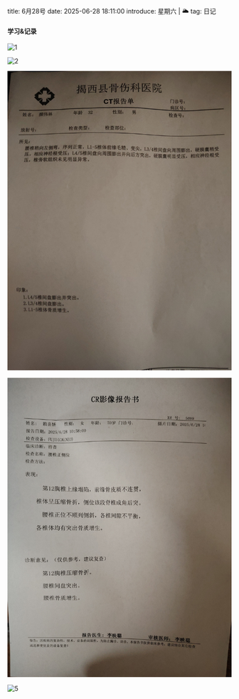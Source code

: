 title: 6月28号
date: 2025-06-28 18:11:00
introduce: 星期六 | 🌥️
tag: 日记

#### 学习&记录
![1](/static/img/2025/06/28/1.jpg)

![2](/static/img/2025/06/28/2.jpg)

![3](/static/img/2025/06/28/3.jpg)

![4](/static/img/2025/06/28/4.jpg)

![5](/static/img/2025/06/28/5.jpg)

